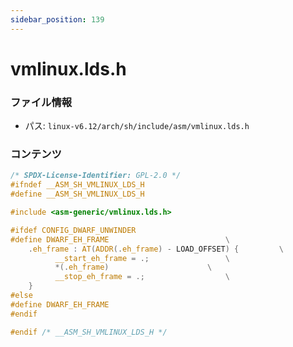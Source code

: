 ```yaml
---
sidebar_position: 139
---
```

# vmlinux.lds.h

### ファイル情報

- パス: `linux-v6.12/arch/sh/include/asm/vmlinux.lds.h`

### コンテンツ

```h
/* SPDX-License-Identifier: GPL-2.0 */
#ifndef __ASM_SH_VMLINUX_LDS_H
#define __ASM_SH_VMLINUX_LDS_H

#include <asm-generic/vmlinux.lds.h>

#ifdef CONFIG_DWARF_UNWINDER
#define DWARF_EH_FRAME							\
	.eh_frame : AT(ADDR(.eh_frame) - LOAD_OFFSET) {			\
		  __start_eh_frame = .;					\
		  *(.eh_frame)						\
		  __stop_eh_frame = .;					\
	}
#else
#define DWARF_EH_FRAME
#endif

#endif /* __ASM_SH_VMLINUX_LDS_H */

```
